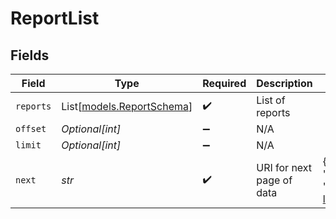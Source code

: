 # ReportList


## Fields

| Field                                                                           | Type                                                                            | Required                                                                        | Description                                                                     | Example                                                                         |
| ------------------------------------------------------------------------------- | ------------------------------------------------------------------------------- | ------------------------------------------------------------------------------- | ------------------------------------------------------------------------------- | ------------------------------------------------------------------------------- |
| `reports`                                                                       | List[[models.ReportSchema](../models/reportschema.md)]                          | :heavy_check_mark:                                                              | List of reports                                                                 |                                                                                 |
| `offset`                                                                        | *Optional[int]*                                                                 | :heavy_minus_sign:                                                              | N/A                                                                             |                                                                                 |
| `limit`                                                                         | *Optional[int]*                                                                 | :heavy_minus_sign:                                                              | N/A                                                                             |                                                                                 |
| `next`                                                                          | *str*                                                                           | :heavy_check_mark:                                                              | URI for next page of data                                                       | {<br/>"value": "https://server.mammoth.io/api/v2/reports?limit=50\u0026offset=50"<br/>} |